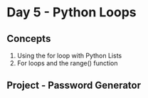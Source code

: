 # Day 5 - Python Loops
## Concepts
1. Using the for loop with Python Lists
2. For loops and the range() function

## Project - Password Generator
